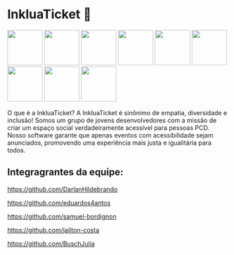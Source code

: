 # InkluaTicket 🌱

<img src='https://cdn1.iconfinder.com/data/icons/diversity-and-inclusion/5500/22-09-28-Diversity-_-inclusion-similars_27-256.png' width='80'/> <img src='https://cdn1.iconfinder.com/data/icons/disabled-people-care-cartoon-2/512/g26873-512.png' width='80'/> <img src='https://cdn1.iconfinder.com/data/icons/disabled-people-care-cartoon-2/512/g26869-512.png' width='80'/> <img src='https://cdn1.iconfinder.com/data/icons/disabled-people-care-cartoon-2/512/g26877-512.png' width='80'> <img src='https://upload.wikimedia.org/wikipedia/commons/thumb/d/dc/Accessibility_logo.svg/1024px-Accessibility_logo.svg.png' width='80'/> <img src='https://cdn1.iconfinder.com/data/icons/diversity-and-inclusion/4500/22-09-28-Diversity-_-inclusion-similars_24-512.png' width='80'/> <img src='https://cdn1.iconfinder.com/data/icons/disabled-people-care-cartoon-2/512/g26878-512.png' width='80'/> <img src='https://cdn1.iconfinder.com/data/icons/disabled-people-care-cartoon-2/512/g26875-512.png' width='80'/> <img src='https://cdn1.iconfinder.com/data/icons/diversity-and-inclusion/6000/22-09-28-Diversity-_-inclusion-similars_14-512.png' width='80'/> 

O que é a InkluaTicket?
A InkluaTicket é sinônimo de empatia, diversidade e inclusão! Somos um grupo de jovens desenvolvedores com a missão de criar um espaço social verdadeiramente acessível para pessoas PCD. Nosso software garante que apenas eventos com acessibilidade sejam anunciados, promovendo uma experiência mais justa e igualitária para todos.



## Integragrantes da equipe:

https://github.com/DarlanHildebrando 

https://github.com/eduardos4antos

https://github.com/samuel-bordignon

https://github.com/jailton-costa

https://github.com/BuschJulia
